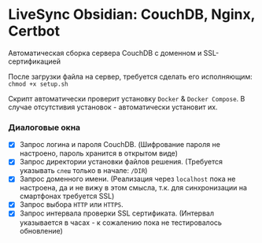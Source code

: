 # LiveSync Obsidian: CouchDB, Nginx, Certbot
Автоматическая сборка сервера CouchDB с доменном и SSL-сертификацией

После загрузки файла на сервер, требуется сделать его исполняющим: ```chmod +x setup.sh```

Скрипт автоматически проверит установку ```Docker``` & ```Docker Compose```. В случае отсутстивия установок - автоматически установит их.

### Диалоговые окна

- [x] Запрос логина и пароля CouchDB. (Шифрование пароля не настроено, пароль хранится в открытом виде)
- [x] Запрос директории установки файлов решения. (Требуется указывать ```слеш``` только в начале: ```/DIR```)
- [x] Запрос доменного имени. (Реализация через ```localhost``` пока не настроена, да и не вижу в этом смысла, т.к. для синхронизации на смартфонах требуется SSL)
- [x] Запрос выбора ```HTTP``` или ```HTTPS```.
- [x] Запрос интервала проверки SSL сертификата. (Интервал указывается в часах - к сожалению пока не тестировалось обновление) 

